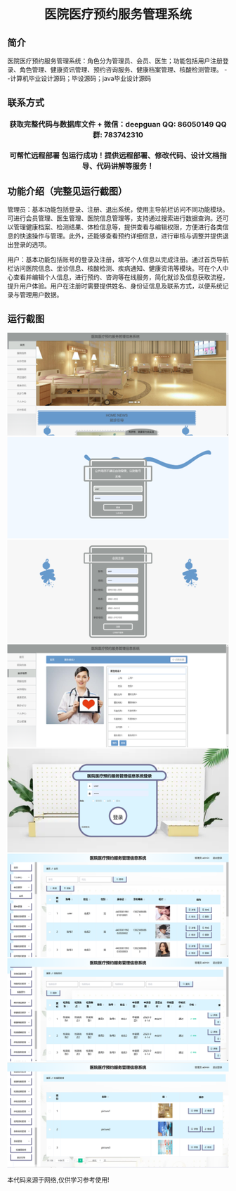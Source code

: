 <p><h1 align="center">医院医疗预约服务管理系统</h1></p>

## 简介
医院医疗预约服务管理系统：角色分为管理员、会员、医生；功能包括用户注册登录、角色管理、健康资讯管理、预约咨询服务、健康档案管理、核酸检测管理。    --计算机毕业设计源码；毕设源码；java毕业设计源码


## 联系方式
<p><h3 align="center">获取完整代码与数据库文件 + 微信：deepguan QQ: 86050149 QQ群: 783742310</h3></p>
<p><h3 align="center">可帮忙远程部署 包运行成功！提供远程部署、修改代码、设计文档指导、代码讲解等服务！</h3></p>

## 功能介绍（完整见运行截图）
管理员：基本功能包括登录、注册、退出系统，使用主导航栏访问不同功能模块。可进行会员管理、医生管理、医院信息管理等，支持通过搜索进行数据查询。还可以管理健康档案、检测结果、体检信息等，提供查看与编辑权限，方便进行各类信息的快速操作与管理。此外，还能够查看预约详细信息，进行审核与调整并提供退出登录的选项。 

用户：基本功能包括账号的登录及注册，填写个人信息以完成注册。通过首页导航栏访问医院信息、坐诊信息、核酸检测、疾病通知、健康资讯等模块。可在个人中心查看并编辑个人信息，进行预约、咨询等在线服务，简化就诊及信息获取流程，提升用户体验。用户在注册时需要提供姓名、身份证信息及联系方式，以便系统记录与管理用户数据。


## 运行截图
![](imgs/588112-20230627105519336-1540498660.png)
![](imgs/588112-20230627105533722-1982528987.png)
![](imgs/588112-20230627105538750-1083250519.png)
![](imgs/588112-20230627105542800-342452796.png)
![](imgs/588112-20230627105549083-1157513527.png)
![](imgs/588112-20230627105554505-1605198507.png)
![](imgs/588112-20230627105559226-53540094.png)
![](imgs/588112-20230627105603905-1540859767.png)

<p>本代码来源于网络,仅供学习参考使用!</p>
